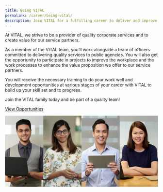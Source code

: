 ```yaml
---
title: Being VITAL
permalink: /career/being-vital/
description: Join VITAL for a fulfilling career to deliver and improve corporate services to Singapore public agencies.
---
```


At VITAL, we strive to be a provider of quality corporate services and to create value for our service partners.

As a member of the VITAL team, you’ll work alongside a team of officers committed to delivering quality services to public agencies. You will also get the opportunity to participate in projects to improve the workplace and the work processes to enhance the value proposition we offer to our service partners.  

You will receive the necessary training to do your work well and development opportunities at various stages of your career with VITAL to build up your skill set and to progress.

Join the VITAL family today and be part of a quality team!

<a class="" href="https://www.careers.hrp.gov.sg/sap/bc/ui5_ui5/sap/ZGERCFA004/index.html?search-keyword=VITAL" target="_blank">View Opportunities</a>


<img src="/images/career/vitalites.jpg" alt="VITALites" /> 
